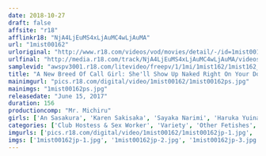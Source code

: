 ```yaml
---
date: 2018-10-27
draft: false
affsite: "r18"
afflinkr18: "NjA4LjEuMS4xLjAuMC4wLjAuMA"
url: "1mist00162"
urloriginal: "http://www.r18.com/videos/vod/movies/detail/-/id=1mist00162"
urlfinal: "http://media.r18.com/track/NjA4LjEuMS4xLjAuMC4wLjAuMA/videos/vod/movies/detail/-/id=1mist00162"
samplevid: "awspv3001.r18.com/litevideo/freepv/1/1mi/1mist162/1mist162_dmb_w.mp4"
title: "A New Breed Of Call Girl: She'll Show Up Naked Right On Your Doorstep! She'll Blow, You Fuck You, Whatever You Desire! She'll Even Let You Slip Your Cock Inside Her Pussy While You're Supposed To Be Thigh Fucking Her! Get Off As Many Times As You Like During The Time You've Paid For - She's Even Down For A Creampie!"
mainimgurl: "pics.r18.com/digital/video/1mist00162/1mist00162ps.jpg"
mainimgs: "1mist00162ps.jpg"
releasedate: "June 15, 2017"
duration: 156
productioncomp: "Mr. Michiru"
girls: ['An Sasakura', 'Karen Sakisaka', 'Sayaka Narimi', 'Haruka Yuina']
categories: ['Club Hostess & Sex Worker', 'Variety', 'Other Fetishes', 'Kiss Kiss', 'Blowjob', 'Hi-Def']
imgurls: ['pics.r18.com/digital/video/1mist00162/1mist00162jp-1.jpg', 'pics.r18.com/digital/video/1mist00162/1mist00162jp-2.jpg', 'pics.r18.com/digital/video/1mist00162/1mist00162jp-3.jpg', 'pics.r18.com/digital/video/1mist00162/1mist00162jp-4.jpg', 'pics.r18.com/digital/video/1mist00162/1mist00162jp-5.jpg', 'pics.r18.com/digital/video/1mist00162/1mist00162jp-6.jpg', 'pics.r18.com/digital/video/1mist00162/1mist00162jp-7.jpg', 'pics.r18.com/digital/video/1mist00162/1mist00162jp-8.jpg', 'pics.r18.com/digital/video/1mist00162/1mist00162jp-9.jpg', 'pics.r18.com/digital/video/1mist00162/1mist00162jp-10.jpg', 'pics.r18.com/digital/video/1mist00162/1mist00162jp-11.jpg', 'pics.r18.com/digital/video/1mist00162/1mist00162jp-12.jpg', 'pics.r18.com/digital/video/1mist00162/1mist00162jp-13.jpg', 'pics.r18.com/digital/video/1mist00162/1mist00162jp-14.jpg', 'pics.r18.com/digital/video/1mist00162/1mist00162jp-15.jpg', 'pics.r18.com/digital/video/1mist00162/1mist00162jp-16.jpg', 'pics.r18.com/digital/video/1mist00162/1mist00162jp-17.jpg', 'pics.r18.com/digital/video/1mist00162/1mist00162jp-18.jpg', 'pics.r18.com/digital/video/1mist00162/1mist00162jp-19.jpg', 'pics.r18.com/digital/video/1mist00162/1mist00162jp-20.jpg']
imgs: ['1mist00162jp-1.jpg', '1mist00162jp-2.jpg', '1mist00162jp-3.jpg', '1mist00162jp-4.jpg', '1mist00162jp-5.jpg', '1mist00162jp-6.jpg', '1mist00162jp-7.jpg', '1mist00162jp-8.jpg', '1mist00162jp-9.jpg', '1mist00162jp-10.jpg', '1mist00162jp-11.jpg', '1mist00162jp-12.jpg', '1mist00162jp-13.jpg', '1mist00162jp-14.jpg', '1mist00162jp-15.jpg', '1mist00162jp-16.jpg', '1mist00162jp-17.jpg', '1mist00162jp-18.jpg', '1mist00162jp-19.jpg', '1mist00162jp-20.jpg']
---
```

